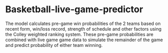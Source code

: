 # Basketball-live-game-predictor
The model calculates pre-game win probabilities of the 2 teams based on recent form, win/loss record, strength of schedule and other factors using the Colley weighted ranking system. These pre-game probabilities are combined with live game game data to simulate the remainder of the game and predict probability of either team winning.
